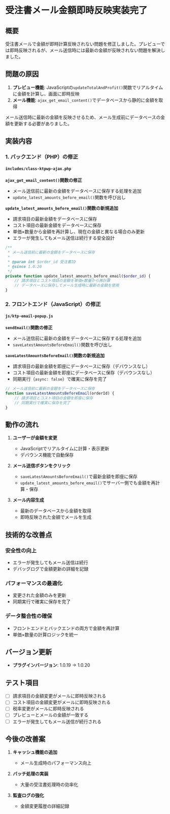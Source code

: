 # 受注書メール金額即時反映実装完了

## 概要

受注書メールで金額が即時計算反映されない問題を修正しました。プレビューでは即時反映されるが、メール送信時には最新の金額が反映されない問題を解決しました。

## 問題の原因

1. **プレビュー機能**: JavaScriptの`updateTotalAndProfit()`関数でリアルタイムに金額を計算し、画面に即時反映
2. **メール機能**: `ajax_get_email_content()`でデータベースから静的に金額を取得

メール送信時に最新の金額を反映させるため、メール生成前にデータベースの金額を更新する必要がありました。

## 実装内容

### 1. バックエンド（PHP）の修正

#### `includes/class-ktpwp-ajax.php`

**`ajax_get_email_content()`関数の修正**
- メール送信前に最新の金額をデータベースに保存する処理を追加
- `update_latest_amounts_before_email()`関数を呼び出し

**`update_latest_amounts_before_email()`関数の新規追加**
- 請求項目の最新金額をデータベースに保存
- コスト項目の最新金額をデータベースに保存
- 単価×数量から金額を再計算し、現在の金額と異なる場合のみ更新
- エラーが発生してもメール送信は続行する安全設計

```php
/**
 * メール送信前に最新の金額をデータベースに保存
 *
 * @param int $order_id 受注書ID
 * @since 1.0.20
 */
private function update_latest_amounts_before_email($order_id) {
    // 請求項目とコスト項目の金額を単価×数量から再計算
    // データベースに保存してメール生成時に最新の金額を使用
}
```

### 2. フロントエンド（JavaScript）の修正

#### `js/ktp-email-popup.js`

**`sendEmail()`関数の修正**
- メール送信前に最新の金額をデータベースに保存する処理を追加
- `saveLatestAmountsBeforeEmail()`関数を呼び出し

**`saveLatestAmountsBeforeEmail()`関数の新規追加**
- 請求項目の最新金額を即座にデータベースに保存（デバウンスなし）
- コスト項目の最新金額を即座にデータベースに保存（デバウンスなし）
- 同期実行（`async: false`）で確実に保存を完了

```javascript
// メール送信前に最新の金額をデータベースに保存
function saveLatestAmountsBeforeEmail(orderId) {
    // 請求項目とコスト項目の金額を即座に保存
    // 同期実行で確実に保存を完了
}
```

## 動作の流れ

1. **ユーザーが金額を変更**
   - JavaScriptでリアルタイムに計算・表示更新
   - デバウンス機能で自動保存

2. **メール送信ボタンをクリック**
   - `saveLatestAmountsBeforeEmail()`で最新金額を即座に保存
   - `update_latest_amounts_before_email()`でサーバー側でも金額を再計算・保存

3. **メール内容生成**
   - 最新のデータベースから金額を取得
   - 即時反映された金額でメールを生成

## 技術的な改善点

### 安全性の向上
- エラーが発生してもメール送信は続行
- デバッグログで金額更新の詳細を記録

### パフォーマンスの最適化
- 変更された金額のみを更新
- 同期実行で確実に保存を完了

### データ整合性の確保
- フロントエンドとバックエンドの両方で金額を再計算
- 単価×数量の計算ロジックを統一

## バージョン更新

- **プラグインバージョン**: 1.0.19 → 1.0.20

## テスト項目

- [ ] 請求項目の金額変更がメールに即時反映される
- [ ] コスト項目の金額変更がメールに即時反映される
- [ ] 税率変更がメールに即時反映される
- [ ] プレビューとメールの金額が一致する
- [ ] エラーが発生してもメール送信が続行される

## 今後の改善案

1. **キャッシュ機能の追加**
   - メール生成時のパフォーマンス向上

2. **バッチ処理の実装**
   - 大量の受注書処理時の効率化

3. **監査ログの強化**
   - 金額変更履歴の詳細記録 
